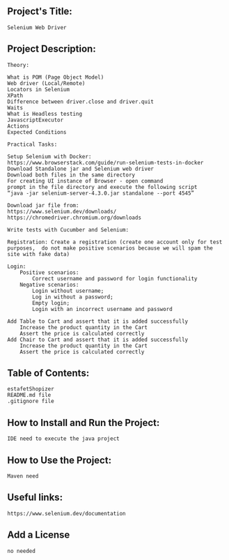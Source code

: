 ## Project's Title:
	Selenium Web Driver

## Project Description:
	Theory:

	What is POM (Page Object Model)
	Web driver (Local/Remote)
	Locators in Selenium
	XPath
	Difference between driver.close and driver.quit
	Waits
	What is Headless testing
	JavascriptExecutor
	Actions
	Expected Conditions

	Practical Tasks:

	Setup Selenium with Docker:
	https://www.browserstack.com/guide/run-selenium-tests-in-docker 
	Download Standalone jar and Selenium web driver 
	Download both files in the same directory
	For creating UI instance of Browser - open command
	prompt in the file directory and execute the following script 
	“java -jar selenium-server-4.3.0.jar standalone --port 4545”

	Download jar file from:
	https://www.selenium.dev/downloads/ 
	https://chromedriver.chromium.org/downloads 

	Write tests with Cucumber and Selenium: 

	Registration: Create a registration (create one account only for test purposes,  do not make positive scenarios because we will spam the site with fake data)

	Login:
		Positive scenarios: 
			Correct username and password for login functionality 
		Negative scenarios: 
			Login without username;
			Log in without a password;
			Empty login;
			Login with an incorrect username and password

	Add Table to Cart and assert that it is added successfully
		Increase the product quantity in the Cart 
		Assert the price is calculated correctly
	Add Chair to Cart and assert that it is added successfully
 		Increase the product quantity in the Cart 
		Assert the price is calculated correctly



## Table of Contents:
	estafetShopizer
	README.md file
	.gitignore file
	

## How to Install and Run the Project:
	IDE need to execute the java project
	 
## How to Use the Project:
	Maven need

## Useful links:
	https://www.selenium.dev/documentation

## Add a License
	no needed


